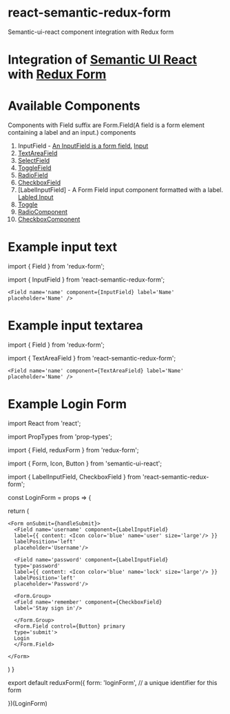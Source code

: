 # react-semantic-redux-form
Semantic-ui-react component integration with Redux form

# Integration of [Semantic UI React](https://react.semantic-ui.com/introduction) with [Redux Form](http://redux-form.com)
# Available Components 

<p>Components with Field suffix are Form.Field(A field is a form element containing a label and an input.) components</p>

1. InputField - [An InputField is a form field.]() [Input](https://react.semantic-ui.com/collections/form#form-example-subcomponent-control)
2. [TextAreaField](https://react.semantic-ui.com/addons/text-area#text-area-example-text-area)
3. [SelectField](https://react.semantic-ui.com/addons/select)
4. [ToggleField](https://react.semantic-ui.com/addons/radio#radio-example-toggle)
5. [RadioField](https://react.semantic-ui.com/collections/form#form-example-field-control)
6. [CheckboxField](https://react.semantic-ui.com/collections/form#form-example-required-field-shorthand)
7. [LabelInputField] - A Form Field input component formatted with a label. [Labled Input](https://react.semantic-ui.com/elements/input#input-example-right-labeled-basic)
8. [Toggle](https://react.semantic-ui.com/addons/radio#radio-example-toggle)
9. [RadioComponent](https://react.semantic-ui.com/addons/radio)
10. [CheckboxComponent](https://react.semantic-ui.com/modules/checkbox)


# Example input text
import { Field } from 'redux-form';

import { InputField } from 'react-semantic-redux-form';

`<Field name='name' component={InputField}
	label='Name' placeholder='Name' />`

# Example input textarea
import { Field } from 'redux-form';

import { TextAreaField } from 'react-semantic-redux-form';

`<Field name='name' component={TextAreaField}
	label='Name' placeholder='Name' />`


 # Example Login Form

import React from 'react';

import PropTypes from 'prop-types';

import { Field, reduxForm } from 'redux-form';

import { Form, Icon, Button } from 'semantic-ui-react';

import { LabelInputField, CheckboxField } from 'react-semantic-redux-form';

const LoginForm = props => {

  return (

    <Form onSubmit={handleSubmit}>
      <Field name='username' component={LabelInputField}
      label={{ content: <Icon color='blue' name='user' size='large'/> }}
      labelPosition='left'
      placeholder='Username'/>

      <Field name='password' component={LabelInputField}
      type='password'
      label={{ content: <Icon color='blue' name='lock' size='large'/> }}
      labelPosition='left'
      placeholder='Password'/>

      <Form.Group>
      <Field name='remember' component={CheckboxField}
      label='Stay sign in'/>

      </Form.Group>
      <Form.Field control={Button} primary
      type='submit'>
      Login
      </Form.Field>

    </Form>
  )
}

export default reduxForm({
	form: 'loginForm',	// a unique identifier for this form

})(LoginForm)
